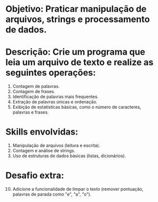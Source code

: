 # Objetivo: Praticar manipulação de arquivos, strings e processamento de dados.

# Descrição: Crie um programa que leia um arquivo de texto e realize as seguintes operações:


1. Contagem de palavras.
2. Contagem de frases.
3. Identificação de palavras mais frequentes.
4. Extração de palavras únicas e ordenação.
5. Exibição de estatísticas básicas, como o número de caracteres, palavras e frases.

# Skills envolvidas:

1. Manipulação de arquivos (leitura e escrita).
2. Contagem e análise de strings.
3. Uso de estruturas de dados básicas (listas, dicionários).

# Desafio extra:

10. Adicione a funcionalidade de limpar o texto (remover pontuação, palavras de parada como "e", "a", "o").
